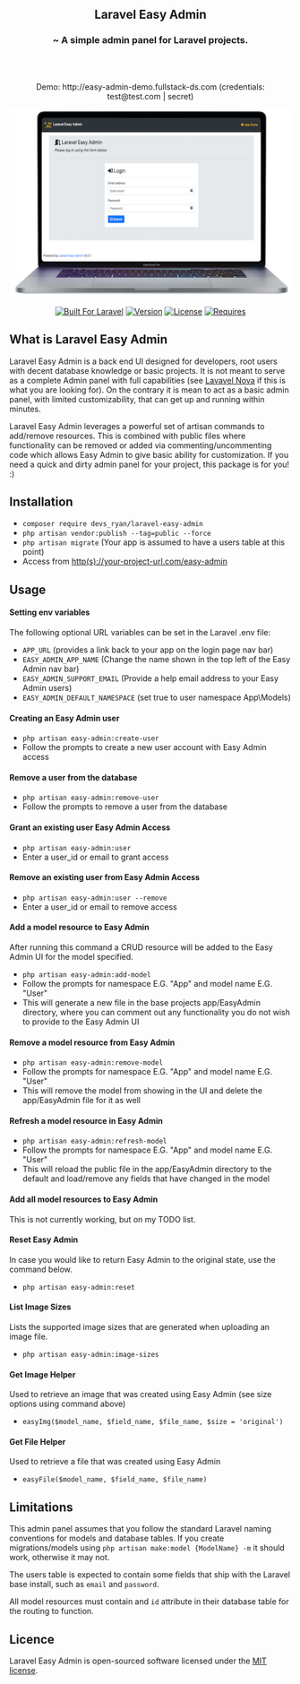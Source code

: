 <h2 align="center">Laravel Easy Admin</h2>
<h3 align="center">~ A simple admin panel for Laravel projects.</h3>
<br><br>
<p align="center">Demo: http://easy-admin-demo.fullstack-ds.com (credentials: test@test.com | secret)</p>
<p align="center"><img src="https://raw.githubusercontent.com/devs-ryan/img-storage/master/easy-admin-header.png"></p>
<p align="center">
<a target="_blank" href="https://laravel.com/"><img src="https://img.shields.io/badge/Built%20For-Laravel-orange" alt="Built For Laravel"></a>
<a target="_blank" href="https://packagist.org/packages/devs-ryan/laravel-easy-admin"><img src="https://img.shields.io/badge/Current%20Version-0.1.1-blue" alt="Version"></a>
<a target="_blank" href="https://packagist.org/packages/devs-ryan/laravel-easy-admin"><img src="https://img.shields.io/badge/License-MIT-green" alt="License"></a>
<a target="_blank" href="https://laravel.com/"><img src="https://img.shields.io/badge/Requires-Laravel%20%5E7.0-red" alt="Requires"></a>
</p>

## What is Laravel Easy Admin

Laravel Easy Admin is a back end UI designed for developers, root users with decent database knowledge or basic projects. It is not meant to serve as a complete Admin panel with full capabilities (see <a href="https://nova.laravel.com/">Lavavel Nova</a> if this is what you are looking for). On the contrary it is mean to act as a basic admin panel, with limited customizability, that can get up and running within minutes.

Laravel Easy Admin leverages a powerful set of artisan commands to add/remove resources. This is combined with public files where functionality can be removed or added via commenting/uncommenting code which allows Easy Admin to give basic ability for customization. If you need a quick and dirty admin panel for your project, this package is for you! :)


## Installation
- `composer require devs_ryan/laravel-easy-admin`
- `php artisan vendor:publish --tag=public --force`
- `php artisan migrate` (Your app is assumed to have a users table at this point)
- Access from <a href="https://github.com/devs-ryan/laravel-easy-admin">http(s)://your-project-url.com/easy-admin</a>

## Usage

#### Setting env variables
The following optional URL variables can be set in the Laravel .env file:
- `APP_URL` (provides a link back to your app on the login page nav bar)
- `EASY_ADMIN_APP_NAME` (Change the name shown in the top left of the Easy Admin nav bar)
- `EASY_ADMIN_SUPPORT_EMAIL` (Provide a help email address to your Easy Admin users)
- `EASY_ADMIN_DEFAULT_NAMESPACE` (set true to user namespace App\Models)

#### Creating an Easy Admin user
- `php artisan easy-admin:create-user`
- Follow the prompts to create a new user account with Easy Admin access

#### Remove a user from the database
- `php artisan easy-admin:remove-user`
- Follow the prompts to remove a user from the database

#### Grant an existing user Easy Admin Access
- `php artisan easy-admin:user`
- Enter a user_id or email to grant access

#### Remove an existing user from Easy Admin Access
- `php artisan easy-admin:user --remove`
- Enter a user_id or email to remove access

#### Add a model resource to Easy Admin
After running this command a CRUD resource will be added to the Easy Admin UI for the model specified.
- `php artisan easy-admin:add-model`
- Follow the prompts for namespace E.G. "App" and model name E.G. "User"
- This will generate a new file in the base projects app/EasyAdmin directory, where you can comment out any functionality you do not wish to provide to the Easy Admin UI

#### Remove a model resource from Easy Admin
- `php artisan easy-admin:remove-model`
- Follow the prompts for namespace E.G. "App" and model name E.G. "User"
- This will remove the model from showing in the UI and delete the app/EasyAdmin file for it as well

#### Refresh a model resource in Easy Admin
- `php artisan easy-admin:refresh-model`
- Follow the prompts for namespace E.G. "App" and model name E.G. "User"
- This will reload the public file in the app/EasyAdmin directory to the default and load/remove any fields that have changed in the model

#### Add all model resources to Easy Admin
This is not currently working, but on my TODO list.

#### Reset Easy Admin
In case you would like to return Easy Admin to the original state, use the command below.
- `php artisan easy-admin:reset`

#### List Image Sizes
Lists the supported image sizes that are generated when uploading an image file.
- `php artisan easy-admin:image-sizes`

#### Get Image Helper
Used to retrieve an image that was created using Easy Admin (see size options using command above)
- `easyImg($model_name, $field_name, $file_name, $size = 'original')`

#### Get File Helper
Used to retrieve a file that was created using Easy Admin
- `easyFile($model_name, $field_name, $file_name)`

## Limitations
This admin panel assumes that you follow the standard Laravel naming conventions for models and database tables. If you create migrations/models using `php artisan make:model {ModelName} -m` it should work, otherwise it may not. 

The users table is expected to contain some fields that ship with the Laravel base install, such as `email` and `password`. 

All model resources must contain and `id` attribute in their database table for the routing to function.

## Licence
Laravel Easy Admin is open-sourced software licensed under the [MIT license](LICENSE.md).
